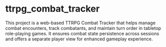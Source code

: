 # ttrpg_combat_tracker
This project is a web-based TTRPG Combat Tracker that helps manage combat encounters, track combatants, and maintain turn order in tabletop role-playing games. It ensures combat state persistence across sessions and offers a separate player view for enhanced gameplay experience.
